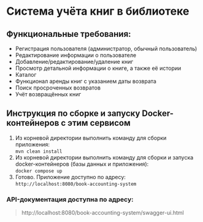 # Система учёта книг в библиотеке

## Функциональные требования:
* Регистрация пользователя (администратор, обычный пользователь)
* Редактирование информации о пользователе
* Добавление/редактирование/удаление книг
* Просмотр детальной информации о книге, а также её истории
* Каталог
* Функционал аренды книг с указанием даты возврата
* Поиск просроченных возвратов
* Учёт возвращённых книг

## Инструкция по сборке и запуску Docker-контейнеров с этим сервисом
1. Из корневой директории выполнить команду для сборки приложения: <br> `mvn clean install` <br>
2. Из корневой директории выполнить команду для сборки и запуска docker-контейнеров (базы данных и приложения): <br> `docker compose up` <br>
3. Готово. Приложение доступно по адресу: <br> `http://localhost:8080/book-accounting-system` <br>

### API-документация доступна по адресу: 
> http://localhost:8080/book-accounting-system/swagger-ui.html <br>